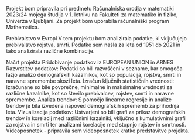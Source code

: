 Projekt bom pripravila pri predmetu Računalniska orodja v matematiki 2023/24 mojega študija v 1. letniku na Fakulteti za matematiko in fiziko, Univerza v Ljubljani.
Za projekt bom uporabila računalniški program Mathematica.

Prebivalstvo v Evropi
V tem projektu bom analizirala podatke, ki vključujejo prebivalstvo rojstva, smrti.
Podatke sem našla za leta od 1951 do 2021 in tako analizirala različne kombinacije.

Načrt projekta
Pridobivanje podatkov iz EUROPEAN UNION in ARNES
Razvrstitev podatkov: Podatki so bili razvrščeni v sezname, kar omogoča lažjo analizo demografskih kazalnikov, kot so populacija, rojstva, smrti in naravne spremembe skozi leta.
Izračun ključnih statističnih vrednosti: Izračunane so bile povprečne, minimalne in maksimalne vrednosti za različne kazalnike, kot so število prebivalcev, rojstev, smrti in naravne spremembe.
Analiza trendov: S pomočjo linearne regresije in analize trendov je bila izvedena napoved demografskih sprememb za prihodnja leta.
Vizualizacija podatkov: Ustvarjeni so bili grafi za prikaz demografskih trendov in korelacij med različnimi kazalniki, vključno s kumulativnimi grafi za rojstva in smrti ter analizami korelacije med stopnjo rojstev in smrtnosti.
Videoposnetek - pripravila sem videoposnetek kratke predstavitve projekta.
